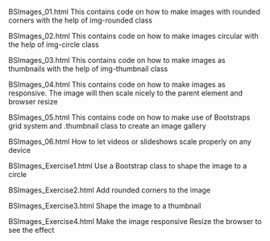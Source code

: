 BSImages_01.html
This contains code on how to make images with rounded corners with the help of img-rounded class

BSImages_02.html
This contains code on how to make images circular with the help of img-circle class

BSImages_03.html
This contains code on how to make images as thumbnails with the help of img-thumbnail class

BSImages_04.html
This contains code on how to make images as responsive. The image will then scale nicely to the parent element
and browser resize

BSImages_05.html
This contains code on how to make use of Bootstraps grid system and .thumbnail class to create an image gallery

BSImages_06.html
How to let videos or slideshows scale properly on any device

BSImages_Exercise1.html
Use a Bootstrap class to shape the image to a circle

BSImages_Exercise2.html
Add rounded corners to the image

BSImages_Exercise3.html
Shape the image to a thumbnail

BSImages_Exercise4.html
Make the image responsive
Resize the browser to see the effect
